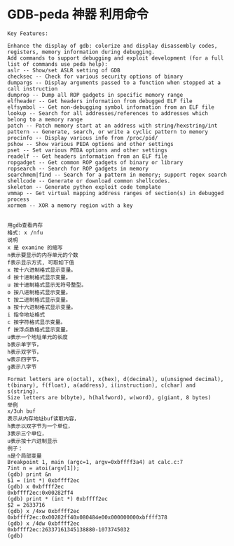 # GDB-peda 神器 利用命令

    Key Features:
    
    Enhance the display of gdb: colorize and display disassembly codes, registers, memory information during debugging.
    Add commands to support debugging and exploit development (for a full list of commands use peda help):
    aslr -- Show/set ASLR setting of GDB
    checksec -- Check for various security options of binary
    dumpargs -- Display arguments passed to a function when stopped at a call instruction
    dumprop -- Dump all ROP gadgets in specific memory range
    elfheader -- Get headers information from debugged ELF file
    elfsymbol -- Get non-debugging symbol information from an ELF file
    lookup -- Search for all addresses/references to addresses which belong to a memory range
    patch -- Patch memory start at an address with string/hexstring/int
    pattern -- Generate, search, or write a cyclic pattern to memory
    procinfo -- Display various info from /proc/pid/
    pshow -- Show various PEDA options and other settings
    pset -- Set various PEDA options and other settings
    readelf -- Get headers information from an ELF file
    ropgadget -- Get common ROP gadgets of binary or library
    ropsearch -- Search for ROP gadgets in memory
    searchmem|find -- Search for a pattern in memory; support regex search
    shellcode -- Generate or download common shellcodes.
    skeleton -- Generate python exploit code template
    vmmap -- Get virtual mapping address ranges of section(s) in debugged process
    xormem -- XOR a memory region with a key


    用gdb查看内存
    格式: x /nfu
    说明
    x 是 examine 的缩写
    n表示要显示的内存单元的个数
    f表示显示方式, 可取如下值
    x 按十六进制格式显示变量。
    d 按十进制格式显示变量。
    u 按十进制格式显示无符号整型。
    o 按八进制格式显示变量。
    t 按二进制格式显示变量。
    a 按十六进制格式显示变量。
    i 指令地址格式
    c 按字符格式显示变量。
    f 按浮点数格式显示变量。
    u表示一个地址单元的长度
    b表示单字节，
    h表示双字节，
    w表示四字节，
    g表示八字节
    
    Format letters are o(octal), x(hex), d(decimal), u(unsigned decimal),
    t(binary), f(float), a(address), i(instruction), c(char) and s(string).
    Size letters are b(byte), h(halfword), w(word), g(giant, 8 bytes)
    举例
    x/3uh buf 
    表示从内存地址buf读取内容，
    h表示以双字节为一个单位，
    3表示三个单位，
    u表示按十六进制显示
    例子：
    n是个局部变量
    Breakpoint 1, main (argc=1, argv=0xbffff3a4) at calc.c:7
    7int n = atoi(argv[1]);
    (gdb) print &n
    $1 = (int *) 0xbffff2ec
    (gdb) x 0xbffff2ec
    0xbffff2ec:0x00282ff4
    (gdb) print * (int *) 0xbffff2ec
    $2 = 2633716
    (gdb) x /4xw 0xbffff2ec
    0xbffff2ec:0x00282ff40x080484e00x000000000xbffff378
    (gdb) x /4dw 0xbffff2ec
    0xbffff2ec:26337161345138880-1073745032
    (gdb)
    
    

